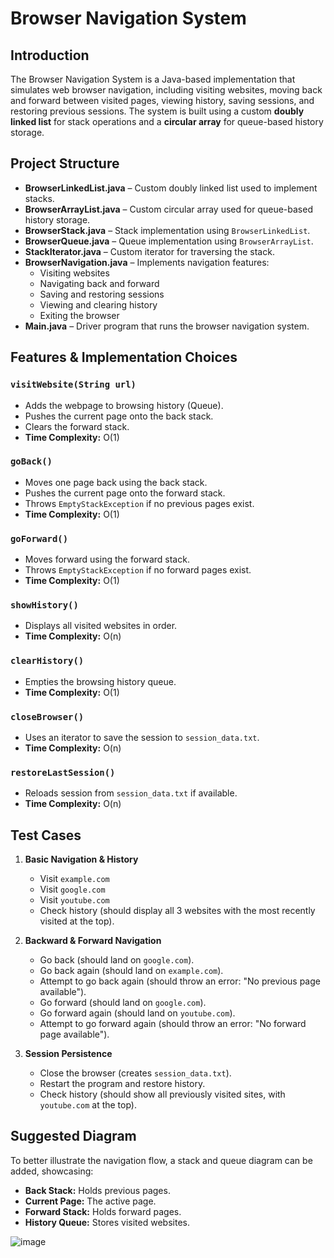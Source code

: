 # Browser Navigation System

## Introduction
The Browser Navigation System is a Java-based implementation that simulates web browser navigation, including visiting websites, moving back and forward between visited pages, viewing history, saving sessions, and restoring previous sessions. The system is built using a custom **doubly linked list** for stack operations and a **circular array** for queue-based history storage.

## Project Structure

- **BrowserLinkedList.java** – Custom doubly linked list used to implement stacks.
- **BrowserArrayList.java** – Custom circular array used for queue-based history storage.
- **BrowserStack.java** – Stack implementation using `BrowserLinkedList`.
- **BrowserQueue.java** – Queue implementation using `BrowserArrayList`.
- **StackIterator.java** – Custom iterator for traversing the stack.
- **BrowserNavigation.java** – Implements navigation features:
  - Visiting websites
  - Navigating back and forward
  - Saving and restoring sessions
  - Viewing and clearing history
  - Exiting the browser
- **Main.java** – Driver program that runs the browser navigation system.

## Features & Implementation Choices

### `visitWebsite(String url)`
- Adds the webpage to browsing history (Queue).
- Pushes the current page onto the back stack.
- Clears the forward stack.
- **Time Complexity:** O(1)

### `goBack()`
- Moves one page back using the back stack.
- Pushes the current page onto the forward stack.
- Throws `EmptyStackException` if no previous pages exist.
- **Time Complexity:** O(1)

### `goForward()`
- Moves forward using the forward stack.
- Throws `EmptyStackException` if no forward pages exist.
- **Time Complexity:** O(1)

### `showHistory()`
- Displays all visited websites in order.
- **Time Complexity:** O(n)

### `clearHistory()`
- Empties the browsing history queue.
- **Time Complexity:** O(1)

### `closeBrowser()`
- Uses an iterator to save the session to `session_data.txt`.
- **Time Complexity:** O(n)

### `restoreLastSession()`
- Reloads session from `session_data.txt` if available.
- **Time Complexity:** O(n)

## Test Cases

1. **Basic Navigation & History**
   - Visit `example.com`
   - Visit `google.com`
   - Visit `youtube.com`
   - Check history (should display all 3 websites with the most recently visited at the top).

2. **Backward & Forward Navigation**
   - Go back (should land on `google.com`).
   - Go back again (should land on `example.com`).
   - Attempt to go back again (should throw an error: "No previous page available").
   - Go forward (should land on `google.com`).
   - Go forward again (should land on `youtube.com`).
   - Attempt to go forward again (should throw an error: "No forward page available").

3. **Session Persistence**
   - Close the browser (creates `session_data.txt`).
   - Restart the program and restore history.
   - Check history (should show all previously visited sites, with `youtube.com` at the top).

## Suggested Diagram
To better illustrate the navigation flow, a stack and queue diagram can be added, showcasing:
- **Back Stack:** Holds previous pages.
- **Current Page:** The active page.
- **Forward Stack:** Holds forward pages.
- **History Queue:** Stores visited websites.

![image](https://github.com/user-attachments/assets/a81b6832-52e9-444a-b07b-d7e8c20541d1)
